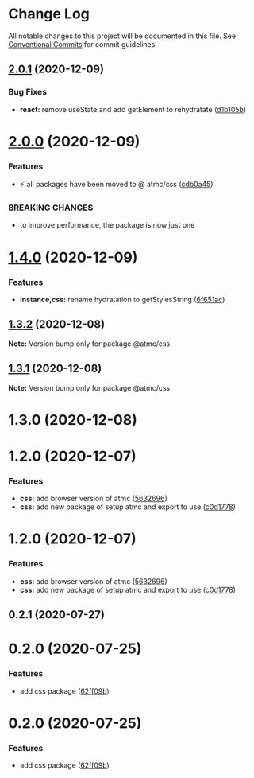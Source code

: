 # Change Log

All notable changes to this project will be documented in this file.
See [Conventional Commits](https://conventionalcommits.org) for commit guidelines.

## [2.0.1](https://github.com/atmc/atmc/compare/@atmc/css@2.0.0...@atmc/css@2.0.1) (2020-12-09)


### Bug Fixes

* **react:** remove useState and add getElement to rehydratate ([d1b105b](https://github.com/atmc/atmc/commit/d1b105b5aa3124b40e1e92679d914eaedd6da7f9))





# [2.0.0](https://github.com/atmc/atmc/compare/@atmc/css@1.4.0...@atmc/css@2.0.0) (2020-12-09)


### Features

* :zap: all packages have been moved to @ atmc/css ([cdb0a45](https://github.com/atmc/atmc/commit/cdb0a45c7df40896f868d1d37469d6eb81f19794))


### BREAKING CHANGES

* to improve performance, the package is now just one





# [1.4.0](https://github.com/atmc/atmc/compare/@atmc/css@1.3.2...@atmc/css@1.4.0) (2020-12-09)


### Features

* **instance,css:** rename hydratation to getStylesString ([6f651ac](https://github.com/atmc/atmc/commit/6f651acbcaa5350400a8df75708fb862e6b49afd))





## [1.3.2](https://github.com/atmc/atmc/compare/@atmc/css@1.3.1...@atmc/css@1.3.2) (2020-12-08)

**Note:** Version bump only for package @atmc/css





## [1.3.1](https://github.com/atmc/atmc/compare/@atmc/css@1.3.0...@atmc/css@1.3.1) (2020-12-08)

**Note:** Version bump only for package @atmc/css





# 1.3.0 (2020-12-08)



# 1.2.0 (2020-12-07)


### Features

* **css:** add browser version of atmc ([5632696](https://github.com/atmc/atmc/commit/5632696796dacf4f99933c143ac7d5dfb413a4a6))
* **css:** add new package of setup atmc and export to use ([c0d1778](https://github.com/atmc/atmc/commit/c0d1778bc3748dd77f95b99e70851bf01ffe085e))





# 1.2.0 (2020-12-07)


### Features

* **css:** add browser version of atmc ([5632696](https://github.com/atmc/atmc/commit/5632696796dacf4f99933c143ac7d5dfb413a4a6))
* **css:** add new package of setup atmc and export to use ([c0d1778](https://github.com/atmc/atmc/commit/c0d1778bc3748dd77f95b99e70851bf01ffe085e))





## 0.2.1 (2020-07-27)



# 0.2.0 (2020-07-25)


### Features

* add css package ([62ff09b](https://github.com/atmc/atmc/commit/62ff09b24b437201e5b7b067491c5293ad922878))





# 0.2.0 (2020-07-25)


### Features

* add css package ([62ff09b](https://github.com/atmc/atmc/commit/62ff09b24b437201e5b7b067491c5293ad922878))
